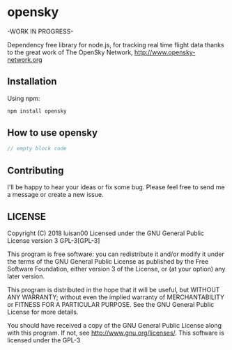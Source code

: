 # opensky
-WORK IN PROGRESS-

Dependency free library for node.js, for tracking real time flight data
thanks to the great work of The OpenSky Network, http://www.opensky-network.org

## Installation
Using npm:
```bash
npm install opensky
```
## How to use opensky
```js
// empty block code
```
## Contributing
I'll be happy to hear your ideas or fix some bug.
Please feel free to send me a message or create a new issue.

## LICENSE

Copyright (C) 2018 luisan00
Licensed under the GNU General Public License version 3 GPL-3[GPL-3]

This program is free software: you can redistribute it and/or modify
it under the terms of the GNU General Public License as published by
the Free Software Foundation, either version 3 of the License, or
(at your option) any later version.

This program is distributed in the hope that it will be useful,
but WITHOUT ANY WARRANTY; without even the implied warranty of
MERCHANTABILITY or FITNESS FOR A PARTICULAR PURPOSE.  See the
GNU General Public License for more details.

You should have received a copy of the GNU General Public License
along with this program.  If not, see <http://www.gnu.org/licenses/>.
This software is licensed under the GPL-3
